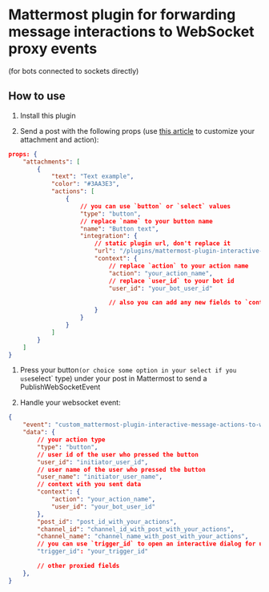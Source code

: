 # Mattermost plugin for forwarding message interactions to WebSocket proxy events
(for bots connected to sockets directly)

## How to use

1. Install this plugin

2. Send a post with the following props (use [this article](https://developers.mattermost.com/integrate/plugins/interactive-messages/) to customize your attachment and action):
```json
props: {
    "attachments": [
        {
            "text": "Text example",
            "color": "#3AA3E3",
            "actions": [
                {
                    // you can use `button` or `select` values
                    "type": "button",
                    // replace `name` to your button name
                    "name": "Button text",
                    "integration": {
                        // static plugin url, don't replace it
                        "url": "/plugins/mattermost-plugin-interactive-message-actions-to-websocket-proxy/api/v1/handler",
                        "context": {
                            // replace `action` to your action name
                            "action": "your_action_name",
                            // replace `user_id` to your bot id
                            "user_id": "your_bot_user_id"

                            // also you can add any new fields to `context` to use it in your websocket event handler
                        }
                    }
                }
            ]
        }
    ]
}
```

1. Press your button` (or choice some option in your select if you use `select` type) under your post in Mattermost to send a PublishWebSocketEvent

2. Handle your websocket event:
```json
{
    "event": "custom_mattermost-plugin-interactive-message-actions-to-websocket-proxy_action", // static event name
    "data": {
        // your action type
        "type": "button",
        // user id of the user who pressed the button
        "user_id": "initiator_user_id",
        // user name of the user who pressed the button
        "user_name": "initiator_user_name", 
        // context with you sent data
        "context": {
            "action": "your_action_name",
            "user_id": "your_bot_user_id"
        },
        "post_id": "post_id_with_your_actions",
        "channel_id": "channel_id_with_post_with_your_actions",
        "channel_name": "channel_name_with_post_with_your_actions",
        // you can use `trigger_id` to open an interactive dialog for user: https://developers.mattermost.com/integrate/plugins/interactive-dialogs/
        "trigger_id": "your_trigger_id" 

        // other proxied fields
    },
}
```
